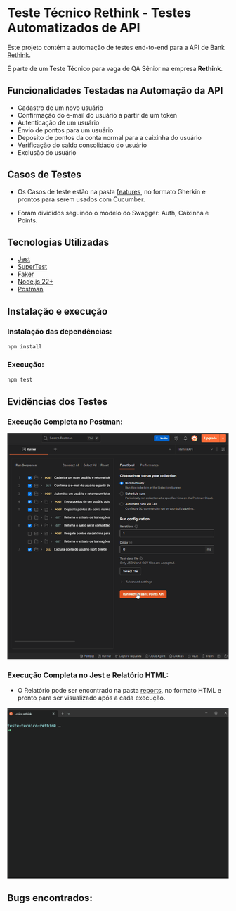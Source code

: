 # Teste Técnico Rethink - Testes Automatizados de API

Este projeto contém a automação de testes end-to-end para a API de Bank [Rethink](https://points-app-backend.vercel.app/docs).

É parte de um Teste Técnico para vaga de QA Sênior na empresa **Rethink**.

## Funcionalidades Testadas na Automação da API

- Cadastro de um novo usuário
- Confirmação do e-mail do usuário a partir de um token
- Autenticação de um usuário
- Envio de pontos para um usuário
- Deposito de pontos da conta normal para a caixinha do usuário
- Verificação do saldo consolidado do usuário
- Exclusão do usuário

## Casos de Testes 

- Os Casos de teste estão na pasta [features](./features), no formato Gherkin e prontos para serem usados com Cucumber.

- Foram divididos seguindo o modelo do Swagger: Auth, Caixinha e Points.

## Tecnologias Utilizadas

- [Jest](http://jestjs.io/)
- [SuperTest](https://www.npmjs.com/package/supertest)
- [Faker](https://fakerjs.dev/)
- [Node.js 22+](https://nodejs.org/en/download)
- [Postman](https://www.postman.com/)


## Instalação e execução

### Instalação das dependências:

```
npm install
```

### Execução:

```
npm test
```

## Evidências dos Testes

### Execução Completa no Postman:
![evidencias-manual-postman](./evidencias/fluxo-completo-postman.gif)

### Execução Completa no Jest e Relatório HTML:
- O Relatório pode ser encontrado na pasta [reports](./reports), no formato HTML e pronto para ser visualizado após a cada execução.

![evidencias-jest-completo](./evidencias/fluxo-completo-jest.gif)


## Bugs encontrados:
